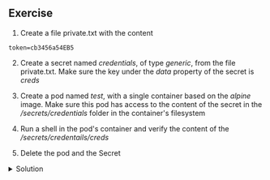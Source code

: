 ## Exercise

1. Create a file private.txt with the content

```
token=cb3456a54EB5
```

2. Create a secret named *credentials*, of type *generic*, from the file private.txt. Make sure the key under the *data* property of the secret is *creds*

3. Create a pod named *test*, with a single container based on the *alpine* image. Make sure this pod has access to the content of the secret in the */secrets/credentials* folder in the container's filesystem

4. Run a shell in the pod's container and verify the content of the */secrets/credentails/creds*

5. Delete the pod and the Secret

<details>
  <summary markdown="span">Solution</summary>

1. Create a file private.txt with the content

```
cat >> private.txt << EOF
token=cb3456a54EB5
EOF
```

2. Create a secret named credentials from this file

```
k create secret generic credentials --from-file=creds=./private.txt
```

The *data* property contains the *creds* key:

```
k get secret credentials -o yaml
apiVersion: v1
data:
  creds: dG9rZW49Y2IzNDU2YTU0RUI1Cg==
kind: Secret
metadata:
  name: credentials
type: Opaque
```

3. Create a pod named *test*, with a single container based on the *alpine* image. Make sure this pod has access to the content of the secret in the */secrets/credentials* folder in the container's filesystem

```
apiVersion: v1
kind: Pod
metadata:
  name: test
spec:
  containers:
  - image: alpine
    name: alpine
    command:
    - sleep
    - 3600
    volumeMounts:
    - name: creds
      mountPath: /secrets/credentials
  volumes:
  - name: creds
    secret:
      secretName: credentials
```

4. Run a shell in the pod's container and verify the content of the */secrets/credentails/creds*

```
k exec test -- cat /secrets/credentials/creds
token=cb3456a54EB5
```

5. Delete the pod and the Secret

```
k delete po/test secret/credentials
```
</details>

